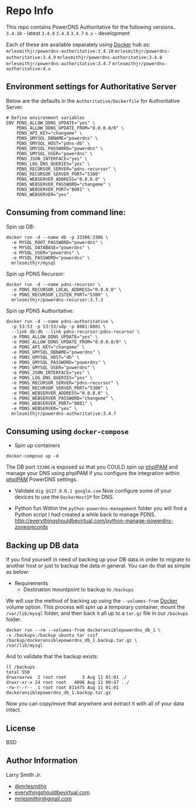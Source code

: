 Repo Info
=========
This repo contains PowerDNS Authoritative for the following
versions..  
`3.4.10` - latest
`3.4.9`
`3.4.8`
`3.4.7`
`4.x` - development

Each of these are available separately using [Docker] hub as:
`mrlesmithjr/powerdns-authoritative:3.4.10`
`mrlesmithjr/powerdns-authoritative:3.4.9`
`mrlesmithjr/powerdns-authoritative:3.4.8`
`mrlesmithjr/powerdns-authoritative:3.4.7`
`mrlesmithjr/powerdns-authoritative:4.x`

Environment settings for Authoritative Server
---------------------------------------------
Below are the defaults in the `Authoritative/Dockerfile` for Authoritative Server.
```
# Define environment variables
ENV PDNS_ALLOW_DDNS_UPDATE="yes" \
    PDNS_ALLOW_DDNS_UPDATE_FROM="0.0.0.0/0" \
    PDNS_API_KEY="changeme" \
    PDNS_GMYSQL_DBNAME="powerdns" \
    PDNS_GMYSQL_HOST="pdns-db" \
    PDNS_GMYSQL_PASSWORD="powerdns" \
    PDNS_GMYSQL_USER="powerdns" \
    PDNS_JSON_INTERFACE="yes" \
    PDNS_LOG_DNS_QUERIES="yes" \
    PDNS_RECURSOR_SERVER="pdns-recursor" \
    PDNS_RECURSOR_SERVER_PORT="5300"
    PDNS_WEBSERVER_ADDRESS="0.0.0.0" \
    PDNS_WEBSERVER_PASSWORD="changeme" \
    PDNS_WEBSERVER_PORT="8081" \
    PDNS_WEBSERVER="yes"
```

Consuming from command line:
----------------------------
Spin up DB:
```
docker run -d --name db -p 33306:3306 \
  -e MYSQL_ROOT_PASSWORD="powerdns" \
  -e MYSQL_DATABASE="powerdns" \
  -e MYSQL_USER="powerdns" \
  -e MYSQL_PASSWORD="powerdns" \
  mrlesmithjr/mysql
```

Spin up PDNS Recursor:
```
docker run -d --name pdns-recursor \
  -e PDNS_RECURSOR_LOCAL_ADDRESS="0.0.0.0" \
  -e PDNS_RECURSOR_LISTEN_PORT="5300" \
  mrlesmithjr/powerdns-recursor:3.7.3
```

Spin up PDNS Authoritative:
```
docker run -d --name pdns-authoritative \
  -p 53:53 -p 53:53/udp -p 8081:8081 \
  --link db:db --link pdns-recursor:pdns-recursor \
  -e PDNS_ALLOW_DDNS_UPDATE="yes" \
  -e PDNS_ALLOW_DDNS_UPDATE_FROM="0.0.0.0/0" \
  -e PDNS_API_KEY="changeme" \
  -e PDNS_GMYSQL_DBNAME="powerdns" \
  -e PDNS_GMYSQL_HOST="db" \
  -e PDNS_GMYSQL_PASSWORD="powerdns" \
  -e PDNS_GMYSQL_USER="powerdns" \
  -e PDNS_JSON_INTERFACE="yes" \
  -e PDNS_LOG_DNS_QUERIES="yes" \
  -e PDNS_RECURSOR_SERVER="pdns-recursor" \
  -e PDNS_RECURSOR_SERVER_PORT="5300" \
  -e PDNS_WEBSERVER_ADDRESS="0.0.0.0" \
  -e PDNS_WEBSERVER_PASSWORD="changeme" \
  -e PDNS_WEBSERVER_PORT="8081" \
  -e PDNS_WEBSERVER="yes" \
  mrlesmithjr/powerdns-authoritative:3.4.7
```

Consuming using `docker-compose`
--------------------------------
* Spin up containers
```
docker-compose up -d
```

The DB port `33306` is exposed so that you COULD spin up
[phpIPAM] and manage your DNS using
phpIPAM if you configure the integration within [phpIPAM] PowerDNS settings.

* Validate
`dig @127.0.0.1 google.com`
Now configure some of your devices to use the `DockerHostIP` for DNS.

* Python fun
Within the `python-powerdns-management` folder you will find a Python script
I had created a while back to manage PDNS.
http://everythingshouldbevirtual.com/python-manage-powerdns-zonesrecords

Backing up DB data
------------------
If you find yourself in need of backing up your DB data in order to migrate to
another host or just to backup the data in general. You can do that as simple as
below:
* Requirements
  * Destination mountpoint to backup to `/backups`

We will use the method of backing up using the `--volumes-from` [Docker] volume
option. This process will spin up a temporary container, mount the
`/var/lib/mysql` folder, and then back it all up to a `tar.gz` file in our
`/backups` folder.
```
docker run --rm --volumes-from dockeransiblepowerdns_db_1 \
-v /backups:/backup ubuntu tar cvzf /backup/dockeransiblepowerdns_db_1.backup.tar.gz \
/var/lib/mysql
```
And to validate that the backup exists:
```
ll /backups
total 550
drwxrwxrwx  2 root root      3 Aug 11 01:01 ./
drwxr-xr-x 24 root root   4096 Aug 11 00:47 ../
-rw-r--r--  1 root root 811475 Aug 11 01:01 dockeransiblepowerdns_db_1.backup.tar.gz
```
Now you can copy/move that anywhere and extract it with all of your data intact.

License
-------

BSD

Author Information
------------------

Larry Smith Jr.
- [@mrlesmithjr]
- [everythingshouldbevirtual.com]
- [mrlesmithjr@gmail.com]


[Ansible]: <https://www.ansible.com/>
[Docker]: <https://www.docker.com>
[phpIPAM]: <https://github.com/mrlesmithjr/docker-phpipam>
[@mrlesmithjr]: <https://twitter.com/mrlesmithjr>
[everythingshouldbevirtual.com]: <http://everythingshouldbevirtual.com>
[mrlesmithjr@gmail.com]: <mailto:mrlesmithjr@gmail.com>
